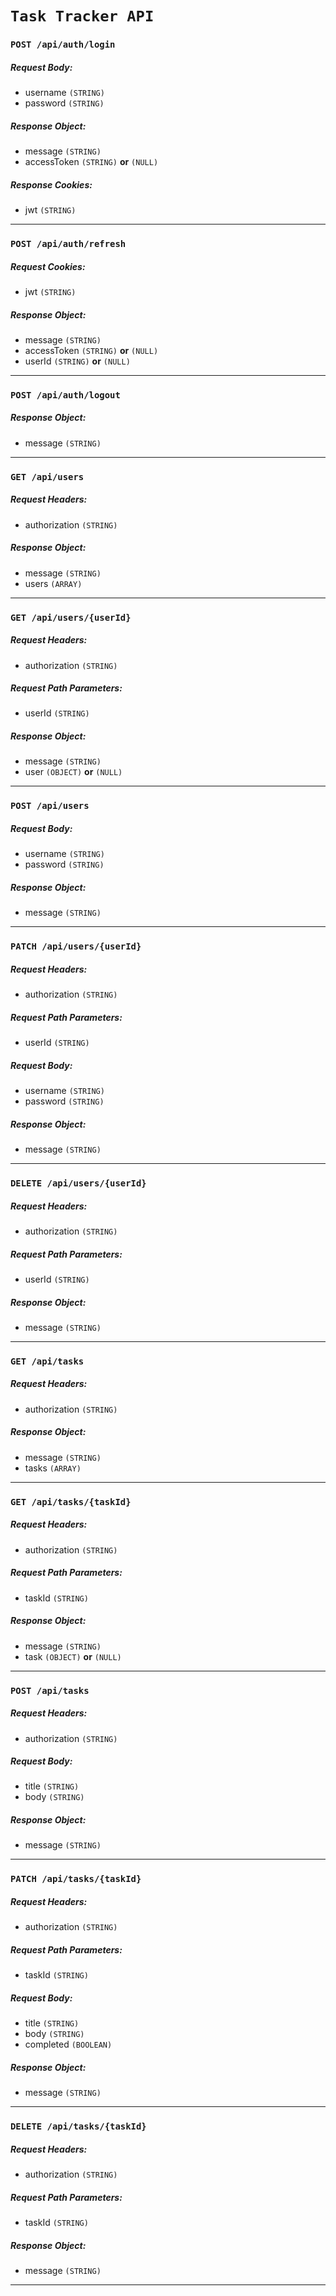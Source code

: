 # `Task Tracker API`
### `POST /api/auth/login`
##### Request Body:
* username `(STRING)`
* password `(STRING)`
##### Response Object:
* message `(STRING)`
* accessToken `(STRING)` **or** `(NULL)`
 ##### Response Cookies:
 * jwt `(STRING)`
---
### `POST /api/auth/refresh`
##### Request Cookies:
* jwt `(STRING)`
##### Response Object:
* message `(STRING)`
* accessToken `(STRING)` **or** `(NULL)`
* userId `(STRING)` **or** `(NULL)`
---
### `POST /api/auth/logout`
##### Response Object:
* message `(STRING)`
---
### `GET /api/users`
##### Request Headers:
* authorization `(STRING)`
##### Response Object:
* message `(STRING)`
* users `(ARRAY)`
---
### `GET /api/users/{userId}`
##### Request Headers:
* authorization `(STRING)`
##### Request Path Parameters:
* userId `(STRING)`
##### Response Object:
* message `(STRING)`
* user `(OBJECT)` **or** `(NULL)`
---
### `POST /api/users`
##### Request Body:
* username `(STRING)`
* password `(STRING)`
##### Response Object:
* message `(STRING)`
---
### `PATCH /api/users/{userId}`
##### Request Headers:
* authorization `(STRING)`
##### Request Path Parameters:
* userId `(STRING)`
##### Request Body:
* username `(STRING)`
* password `(STRING)`
##### Response Object:
* message `(STRING)`
---
### `DELETE /api/users/{userId}`
##### Request Headers:
* authorization `(STRING)`
##### Request Path Parameters:
* userId `(STRING)`
##### Response Object:
* message `(STRING)`
---
### `GET /api/tasks`
##### Request Headers:
* authorization `(STRING)`
##### Response Object:
* message `(STRING)`
* tasks `(ARRAY)`
---
### `GET /api/tasks/{taskId}`
##### Request Headers:
* authorization `(STRING)`
##### Request Path Parameters:
* taskId `(STRING)`
##### Response Object:
* message `(STRING)`
* task `(OBJECT)` **or** `(NULL)`
---
### `POST /api/tasks`
##### Request Headers:
* authorization `(STRING)`
##### Request Body:
* title `(STRING)`
* body `(STRING)`
##### Response Object:
* message `(STRING)`
---
### `PATCH /api/tasks/{taskId}`
##### Request Headers:
* authorization `(STRING)`
##### Request Path Parameters:
* taskId `(STRING)`
##### Request Body:
* title `(STRING)`
* body `(STRING)`
* completed `(BOOLEAN)`
##### Response Object:
* message `(STRING)`
---
### `DELETE /api/tasks/{taskId}`
##### Request Headers:
* authorization `(STRING)`
##### Request Path Parameters:
* taskId `(STRING)`
##### Response Object:
* message `(STRING)`
---